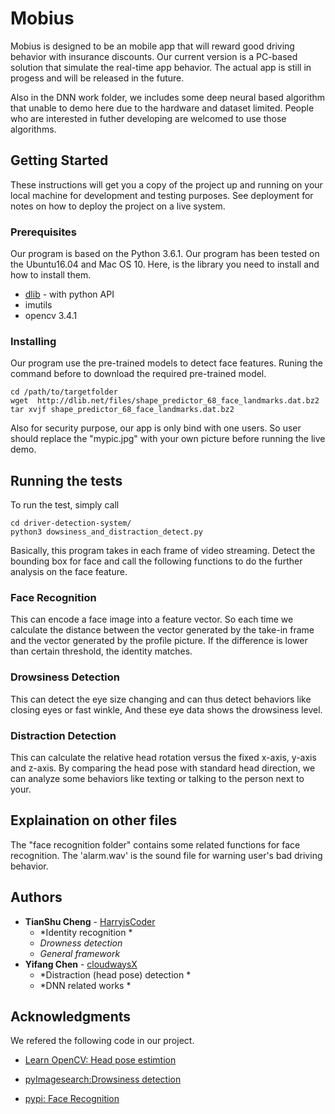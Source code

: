 # Mobius

Mobius is designed to be an mobile app that will reward good driving behavior with insurance discounts. Our current version is a PC-based solution that simulate the real-time app behavior. The actual app is still in progess and will be released in the future.

Also in the DNN work folder, we includes some deep neural based algorithm that unable to demo here due to the hardware and dataset limited. People who are interested in futher developing are welcomed to use those algorithms.

## Getting Started

These instructions will get you a copy of the project up and running on your local machine for development and testing purposes. See deployment for notes on how to deploy the project on a live system.

### Prerequisites

Our program is based on the Python 3.6.1. Our program has been tested on the Ubuntu16.04 and Mac OS 10. Here, is the library you need to install and how to install them.

* [dlib](https://github.com/davisking/dlib) - with python API
* imutils
* opencv 3.4.1

### Installing

Our program use the pre-trained models to detect face features. Runing the command before to download the required pre-trained model.

```
cd /path/to/targetfolder
wget  http://dlib.net/files/shape_predictor_68_face_landmarks.dat.bz2
tar xvjf shape_predictor_68_face_landmarks.dat.bz2
```

Also for security purpose, our app is only bind with one users. So user should replace the "mypic.jpg" with your own picture before running the live demo.

## Running the tests

To run the test, simply call

```
cd driver-detection-system/
python3 dowsiness_and_distraction_detect.py
```

Basically, this program takes in each frame of video streaming. Detect the bounding box for face and call the following functions to do the further analysis on the face feature.

### Face Recognition
This can encode a face image into a feature vector. So each time we calculate the distance between the vector generated by the take-in frame and the vector generated by the profile picture. If the difference is lower than certain threshold, the identity matches.

### Drowsiness Detection
This can detect the eye size changing and can thus detect behaviors like closing eyes or fast winkle, And these eye data shows the drowsiness level. 

### Distraction Detection
This can calculate the relative head rotation versus the fixed x-axis, y-axis and z-axis. By comparing the head pose with standard head direction, we can analyze some behaviors like texting or talking to the person next to your.

## Explaination on other files
The "face recognition folder" contains some related functions for face recognition. The 'alarm.wav' is the sound file for warning user's bad driving behavior.


## Authors

* **TianShu Cheng** - [HarryisCoder](https://github.com/HarryisCoder)
	- *Identity recognition *
	- *Drowness detection*
	- *General framework*
* **Yifang Chen** - [cloudwaysX](https://github.com/cloudwaysX)
	- *Distraction (head pose) detection *
	- *DNN related works *




## Acknowledgments

We refered the following code in our project.

* [Learn OpenCV: Head pose estimtion](https://www.learnopencv.com/head-pose-estimation-using-opencv-and-dlib/)

* [pyImagesearch:Drowsiness detection](https://www.pyimagesearch.com/2017/05/08/drowsiness-detection-opencv/)

* [pypi: Face Recognition](https://pypi.python.org/pypi/face_recognition)


